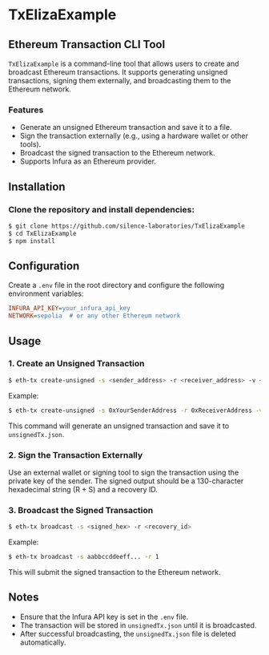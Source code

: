 # TxElizaExample

## Ethereum Transaction CLI Tool

`TxElizaExample` is a command-line tool that allows users to create and broadcast Ethereum transactions. It supports generating unsigned transactions, signing them externally, and broadcasting them to the Ethereum network.

### Features
- Generate an unsigned Ethereum transaction and save it to a file.
- Sign the transaction externally (e.g., using a hardware wallet or other tools).
- Broadcast the signed transaction to the Ethereum network.
- Supports Infura as an Ethereum provider.

## Installation

### Clone the repository and install dependencies:
```sh
$ git clone https://github.com/silence-laboratories/TxElizaExample
$ cd TxElizaExample
$ npm install
```



## Configuration
Create a `.env` file in the root directory and configure the following environment variables:
```ini
INFURA_API_KEY=your_infura_api_key
NETWORK=sepolia  # or any other Ethereum network
```

## Usage

### 1. Create an Unsigned Transaction
```sh
$ eth-tx create-unsigned -s <sender_address> -r <receiver_address> -v <amount_in_eth>
```
Example:
```sh
$ eth-tx create-unsigned -s 0xYourSenderAddress -r 0xReceiverAddress -v 0.1
```
This command will generate an unsigned transaction and save it to `unsignedTx.json`.

### 2. Sign the Transaction Externally
Use an external wallet or signing tool to sign the transaction using the private key of the sender. The signed output should be a 130-character hexadecimal string (R + S) and a recovery ID.

### 3. Broadcast the Signed Transaction
```sh
$ eth-tx broadcast -s <signed_hex> -r <recovery_id>
```
Example:
```sh
$ eth-tx broadcast -s aabbccddeeff... -r 1
```
This will submit the signed transaction to the Ethereum network.

## Notes
- Ensure that the Infura API key is set in the `.env` file.
- The transaction will be stored in `unsignedTx.json` until it is broadcasted.
- After successful broadcasting, the `unsignedTx.json` file is deleted automatically.

